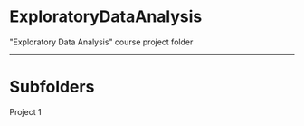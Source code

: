 # ExploratoryDataAnalysis

"Exploratory Data Analysis" course project folder

----

# Subfolders

Project 1
